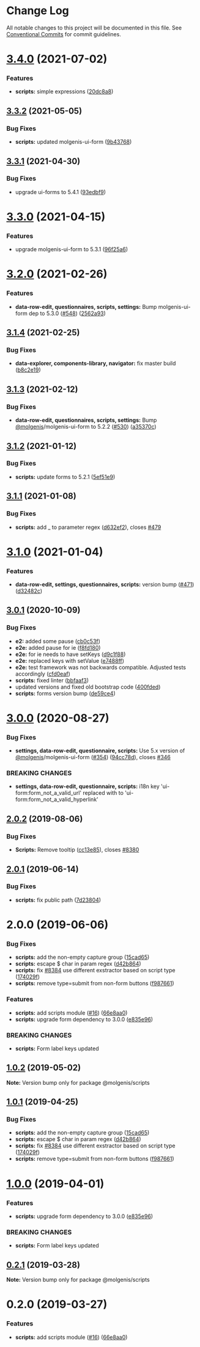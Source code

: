 # Change Log

All notable changes to this project will be documented in this file.
See [Conventional Commits](https://conventionalcommits.org) for commit guidelines.

# [3.4.0](https://github.com/molgenis/molgenis-frontend/compare/@molgenis-ui/scripts@3.3.2...@molgenis-ui/scripts@3.4.0) (2021-07-02)


### Features

* **scripts:** simple expressions ([20dc8a8](https://github.com/molgenis/molgenis-frontend/commit/20dc8a850b493488c94756e7727bb68534ffbf83))





## [3.3.2](https://github.com/molgenis/molgenis-frontend/compare/@molgenis-ui/scripts@3.3.1...@molgenis-ui/scripts@3.3.2) (2021-05-05)


### Bug Fixes

* **scripts:** updated molgenis-ui-form ([9b43768](https://github.com/molgenis/molgenis-frontend/commit/9b437680d383d4dfe9aca5dffcc46a28253333dd))





## [3.3.1](https://github.com/molgenis/molgenis-frontend/compare/@molgenis-ui/scripts@3.3.0...@molgenis-ui/scripts@3.3.1) (2021-04-30)


### Bug Fixes

* upgrade ui-forms to 5.4.1 ([93edbf9](https://github.com/molgenis/molgenis-frontend/commit/93edbf9e111472ab354f150f9e08c5a36db2bd07))





# [3.3.0](https://github.com/molgenis/molgenis-frontend/compare/@molgenis-ui/scripts@3.2.0...@molgenis-ui/scripts@3.3.0) (2021-04-15)


### Features

* upgrade molgenis-ui-form to 5.3.1 ([96f25a6](https://github.com/molgenis/molgenis-frontend/commit/96f25a6de1ae63c042ea91deba09477655e620f6))





# [3.2.0](https://github.com/molgenis/molgenis-frontend/compare/@molgenis-ui/scripts@3.1.4...@molgenis-ui/scripts@3.2.0) (2021-02-26)


### Features

* **data-row-edit, questionnaires, scripts, settings:** Bump molgenis-ui-form dep to 5.3.0 ([#548](https://github.com/molgenis/molgenis-frontend/issues/548)) ([2562a93](https://github.com/molgenis/molgenis-frontend/commit/2562a93d91cf30a1e1e8f8ee9f885db859a7190a))





## [3.1.4](https://github.com/molgenis/molgenis-frontend/compare/@molgenis-ui/scripts@3.1.3...@molgenis-ui/scripts@3.1.4) (2021-02-25)


### Bug Fixes

* **data-explorer, components-library, navigator:** fix master build ([b8c2e19](https://github.com/molgenis/molgenis-frontend/commit/b8c2e19ff04b1b859a4e41de28d7e852770ec883))





## [3.1.3](https://github.com/molgenis/molgenis-frontend/compare/@molgenis-ui/scripts@3.1.2...@molgenis-ui/scripts@3.1.3) (2021-02-12)


### Bug Fixes

* **data-row-edit, questionnaires, scripts, settings:** Bump [@molgenis](https://github.com/molgenis)/molgenis-ui-form to 5.2.2 ([#530](https://github.com/molgenis/molgenis-frontend/issues/530)) ([a35370c](https://github.com/molgenis/molgenis-frontend/commit/a35370c))





## [3.1.2](https://github.com/molgenis/molgenis-frontend/compare/@molgenis-ui/scripts@3.1.1...@molgenis-ui/scripts@3.1.2) (2021-01-12)


### Bug Fixes

* **scripts:** update forms to 5.2.1 ([5ef51e9](https://github.com/molgenis/molgenis-frontend/commit/5ef51e9))





## [3.1.1](https://github.com/molgenis/molgenis-frontend/compare/@molgenis-ui/scripts@3.1.0...@molgenis-ui/scripts@3.1.1) (2021-01-08)


### Bug Fixes

* **scripts:** add _ to parameter regex ([d632ef2](https://github.com/molgenis/molgenis-frontend/commit/d632ef2)), closes [#479](https://github.com/molgenis/molgenis-frontend/issues/479)





# [3.1.0](https://github.com/molgenis/molgenis-frontend/compare/@molgenis-ui/scripts@3.0.1...@molgenis-ui/scripts@3.1.0) (2021-01-04)


### Features

* **data-row-edit, settings, questionnaires, scripts:** version bump  ([#471](https://github.com/molgenis/molgenis-frontend/issues/471)) ([d32482c](https://github.com/molgenis/molgenis-frontend/commit/d32482c))





## [3.0.1](https://github.com/molgenis/molgenis-frontend/compare/@molgenis-ui/scripts@3.0.0...@molgenis-ui/scripts@3.0.1) (2020-10-09)


### Bug Fixes

* **e2:** added some pause ([cb0c53f](https://github.com/molgenis/molgenis-frontend/commit/cb0c53f))
* **e2e:** added pause for ie ([f8fd180](https://github.com/molgenis/molgenis-frontend/commit/f8fd180))
* **e2e:** for ie needs to have setKeys ([d9c1f88](https://github.com/molgenis/molgenis-frontend/commit/d9c1f88))
* **e2e:** replaced keys with setValue ([e7488ff](https://github.com/molgenis/molgenis-frontend/commit/e7488ff))
* **e2e:** test framework was not backwards compatible. Adjusted tests accordingly ([cfd0eaf](https://github.com/molgenis/molgenis-frontend/commit/cfd0eaf))
* **scripts:** fixed linter ([bbfaaf3](https://github.com/molgenis/molgenis-frontend/commit/bbfaaf3))
* updated versions and fixed old bootstrap code ([400fded](https://github.com/molgenis/molgenis-frontend/commit/400fded))
* **scripts:** forms version bump ([de59ce4](https://github.com/molgenis/molgenis-frontend/commit/de59ce4))





# [3.0.0](https://github.com/molgenis/molgenis-frontend/compare/@molgenis-ui/scripts@2.0.2...@molgenis-ui/scripts@3.0.0) (2020-08-27)


### Bug Fixes

* **settings, data-row-edit, questionnaire, scripts:** Use 5.x version of [@molgenis](https://github.com/molgenis)/molgenis-ui-form ([#354](https://github.com/molgenis/molgenis-frontend/issues/354)) ([94cc78d](https://github.com/molgenis/molgenis-frontend/commit/94cc78d)), closes [#346](https://github.com/molgenis/molgenis-frontend/issues/346)


### BREAKING CHANGES

* **settings, data-row-edit, questionnaire, scripts:** i18n key 'ui-form:form_not_a_valid_url' replaced with to 'ui-form:form_not_a_valid_hyperlink'





## [2.0.2](https://github.com/molgenis/molgenis-frontend/compare/@molgenis-ui/scripts@2.0.1...@molgenis-ui/scripts@2.0.2) (2019-08-06)


### Bug Fixes

* **Scripts:** Remove tooltip ([cc13e85](https://github.com/molgenis/molgenis-frontend/commit/cc13e85)), closes [#8380](https://github.com/molgenis/molgenis-frontend/issues/8380)





## [2.0.1](https://github.com/molgenis/molgenis-frontend/compare/@molgenis-ui/scripts@2.0.0...@molgenis-ui/scripts@2.0.1) (2019-06-14)


### Bug Fixes

* **scripts:** fix public path ([7d23804](https://github.com/molgenis/molgenis-frontend/commit/7d23804))





# 2.0.0 (2019-06-06)


### Bug Fixes

* **scripts:** add the non-empty capture group ([15cad65](https://github.com/molgenis/molgenis-frontend/commit/15cad65))
* **scripts:** escape $ char in param regex ([d42b864](https://github.com/molgenis/molgenis-frontend/commit/d42b864))
* **scripts:** fix [#8384](https://github.com/molgenis/molgenis-frontend/issues/8384) use different exstractor based on script type ([174029f](https://github.com/molgenis/molgenis-frontend/commit/174029f))
* **scripts:** remove type=submit from non-form buttons ([f987661](https://github.com/molgenis/molgenis-frontend/commit/f987661))


### Features

* **scripts:** add scripts module ([#16](https://github.com/molgenis/molgenis-frontend/issues/16)) ([66e8aa0](https://github.com/molgenis/molgenis-frontend/commit/66e8aa0))
* **scripts:** upgrade form dependency to 3.0.0 ([e835e96](https://github.com/molgenis/molgenis-frontend/commit/e835e96))


### BREAKING CHANGES

* **scripts:** Form label keys updated





## [1.0.2](https://github.com/molgenis/molgenis-frontend/compare/@molgenis/scripts@1.0.1...@molgenis/scripts@1.0.2) (2019-05-02)

**Note:** Version bump only for package @molgenis/scripts





## [1.0.1](https://github.com/molgenis/molgenis-frontend/compare/@molgenis/scripts@1.0.0...@molgenis/scripts@1.0.1) (2019-04-25)


### Bug Fixes

* **scripts:** add the non-empty capture group ([15cad65](https://github.com/molgenis/molgenis-frontend/commit/15cad65))
* **scripts:** escape $ char in param regex ([d42b864](https://github.com/molgenis/molgenis-frontend/commit/d42b864))
* **scripts:** fix [#8384](https://github.com/molgenis/molgenis-frontend/issues/8384) use different exstractor based on script type ([174029f](https://github.com/molgenis/molgenis-frontend/commit/174029f))
* **scripts:** remove type=submit from non-form buttons ([f987661](https://github.com/molgenis/molgenis-frontend/commit/f987661))





# [1.0.0](https://github.com/molgenis/molgenis-frontend/compare/@molgenis/scripts@0.2.1...@molgenis/scripts@1.0.0) (2019-04-01)


### Features

* **scripts:** upgrade form dependency to 3.0.0 ([e835e96](https://github.com/molgenis/molgenis-frontend/commit/e835e96))


### BREAKING CHANGES

* **scripts:** Form label keys updated





## [0.2.1](https://github.com/molgenis/molgenis-frontend/compare/@molgenis/scripts@0.2.0...@molgenis/scripts@0.2.1) (2019-03-28)

**Note:** Version bump only for package @molgenis/scripts





# 0.2.0 (2019-03-27)


### Features

* **scripts:** add scripts module ([#16](https://github.com/molgenis/molgenis-frontend/issues/16)) ([66e8aa0](https://github.com/molgenis/molgenis-frontend/commit/66e8aa0))
